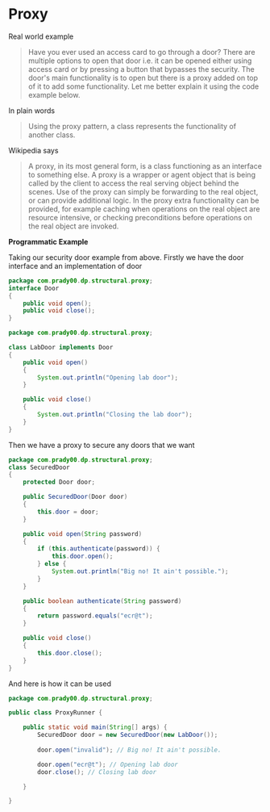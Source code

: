 Proxy
=====
Real world example
> Have you ever used an access card to go through a door? There are multiple options to open that door i.e. it can be opened either using access card or by pressing a button that bypasses the security. The door's main functionality is to open but there is a proxy added on top of it to add some functionality. Let me better explain it using the code example below.

In plain words
> Using the proxy pattern, a class represents the functionality of another class.

Wikipedia says
> A proxy, in its most general form, is a class functioning as an interface to something else. A proxy is a wrapper or agent object that is being called by the client to access the real serving object behind the scenes. Use of the proxy can simply be forwarding to the real object, or can provide additional logic. In the proxy extra functionality can be provided, for example caching when operations on the real object are resource intensive, or checking preconditions before operations on the real object are invoked.

**Programmatic Example**

Taking our security door example from above. Firstly we have the door interface and an implementation of door

```java
package com.prady00.dp.structural.proxy;
interface Door
{
    public void open();
    public void close();
}
```
```java
package com.prady00.dp.structural.proxy;

class LabDoor implements Door
{
    public void open()
    {
        System.out.println("Opening lab door");
    }

    public void close()
    {
        System.out.println("Closing the lab door");
    }
}
```
Then we have a proxy to secure any doors that we want
```java
package com.prady00.dp.structural.proxy;
class SecuredDoor
{
    protected Door door;

	public SecuredDoor(Door door)
    {
        this.door = door;
    }

    public void open(String password)
    {
        if (this.authenticate(password)) {
            this.door.open();
        } else {
            System.out.println("Big no! It ain't possible.");
        }
    }

    public boolean authenticate(String password)
    {
        return password.equals("ecr@t");
    }

    public void close()
    {
        this.door.close();
    }
}
```
And here is how it can be used
```java
package com.prady00.dp.structural.proxy;

public class ProxyRunner {

	public static void main(String[] args) {
		SecuredDoor door = new SecuredDoor(new LabDoor());
		
		door.open("invalid"); // Big no! It ain't possible.

		door.open("ecr@t"); // Opening lab door
		door.close(); // Closing lab door

	}

}

```
